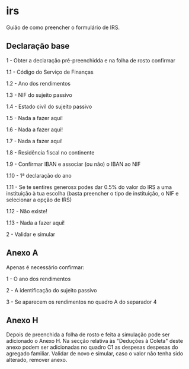 # irs

Guião de como preencher o formulário de IRS.

## Declaração base
1 - Obter a declaração pré-preenchidda e na folha de rosto confirmar

1.1 - Código do Serviço de Finanças

1.2 - Ano dos rendimentos

1.3 - NIF do sujeito passivo

1.4 - Estado civil do sujeito passivo

1.5 - Nada a fazer aqui!

1.6 - Nada a fazer aqui!

1.7 - Nada a fazer aqui!

1.8 - Residência fiscal no continente

1.9 - Confirmar IBAN e associar (ou não) o IBAN ao NIF

1.10 - 1ª declaração do ano

1.11 - Se te sentires generosx podes dar 0.5% do valor do IRS a uma instituição à tua escolha (basta preencher o tipo de instituição, o NIF e selecionar a opção de IRS)

1.12 - Não existe!

1.13 - Nada a fazer aqui!

2 - Validar e simular

## Anexo A
Apenas é necessário confirmar:

1 - O ano dos rendimentos

2 - A identificação do sujeito passivo

3 - Se aparecem os rendimentos no quadro A do separador 4

## Anexo H
Depois de preenchida a folha de rosto e feita a simulação pode ser adicionado o Anexo H. Na secção relativa às "Deduções à Coleta" deste anexo podem ser adicionadas no quadro C1 as despesas despesas do agregado familiar. Validar de novo e simular, caso o valor não tenha sido alterado, remover anexo.
